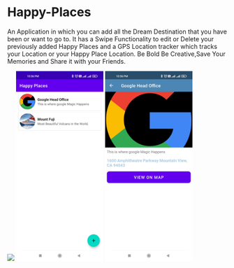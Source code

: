 # Happy-Places

An Application in which you can add all the Dream Destination that you have been or want to go to. It has a Swipe Functionality to edit or Delete your previously added Happy Places and a GPS Location tracker which tracks your Location or your Happy Place Location. Be Bold Be Creative,Save Your Memories and Share it with your Friends.

<img src="images/1645723775339.gif" width="200">              <img src="images/1645723750784.jpg" width="200">   <img src="images/1645723750777.jpg" width="200">
